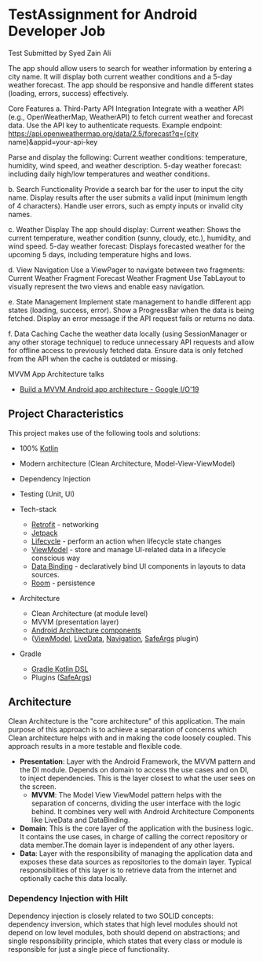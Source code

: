 # TestAssignment for Android Developer Job

Test Submitted by Syed Zain Ali

The app should allow users to search for weather information by entering a city name. 
It will display both current weather conditions and a 5-day weather forecast.
The app should be responsive and handle different states (loading, errors, success) effectively.

Core Features
   a. Third-Party API Integration
   Integrate with a weather API (e.g., OpenWeatherMap, WeatherAPI) to fetch current weather and forecast data.
   Use the API key to authenticate requests. Example endpoint:
   https://api.openweathermap.org/data/2.5/forecast?q={city name}&appid=your-api-key

   Parse and display the following:
   Current weather conditions: temperature, humidity, wind speed, and weather description.
   5-day weather forecast: including daily high/low temperatures and weather conditions.

   b. Search Functionality
   Provide a search bar for the user to input the city name.
   Display results after the user submits a valid input (minimum length of 4 characters).
   Handle user errors, such as empty inputs or invalid city names.

   c. Weather Display
   The app should display:
   Current weather: Shows the current temperature, weather condition (sunny, cloudy, etc.), humidity, and wind speed.
   5-day weather forecast: Displays forecasted weather for the upcoming 5 days, including temperature highs and lows.
  
   d. View Navigation
   Use a ViewPager to navigate between two fragments:
   Current Weather Fragment
   Forecast Weather Fragment
   Use TabLayout to visually represent the two views and enable easy navigation.
  
   e. State Management
   Implement state management to handle different app states (loading, success, error).
   Show a ProgressBar when the data is being fetched.
   Display an error message if the API request fails or returns no data.

   f. Data Caching
   Cache the weather data locally (using SessionManager or any other storage technique) to reduce unnecessary API requests and allow for offline access to previously fetched data.
   Ensure data is only fetched from the API when the cache is outdated or missing.


MVVM App Architecture talks
* [Build a MVVM Android app architecture - Google I/O'19](https://www.youtube.com/watch?v=9eIhMFTs1Q8&pp=ygUZbXZ2bSBhcmNoaXRlY3R1cmUgYW5kcm9pZA%3D%3D)


## Project Characteristics

This project makes use of the following tools and solutions:

* 100% [Kotlin](https://kotlinlang.org/)
* Modern architecture (Clean Architecture, Model-View-ViewModel)
* Dependency Injection
* Testing (Unit, UI)

* Tech-stack
    * [Retrofit](https://square.github.io/retrofit/) - networking
    * [Jetpack](https://developer.android.com/jetpack)
    * [Lifecycle](https://developer.android.com/topic/libraries/architecture/lifecycle) - perform an action when lifecycle state changes
    * [ViewModel](https://developer.android.com/topic/libraries/architecture/viewmodel) - store and manage UI-related data in a lifecycle conscious way
    * [Data Binding](https://developer.android.com/topic/libraries/data-binding/) - declaratively bind UI components in layouts to data sources.
    * [Room](https://developer.android.com/topic/libraries/architecture/room) - persistence


* Architecture
    * Clean Architecture (at module level)
    * MVVM (presentation layer)
    * [Android Architecture components](https://developer.android.com/topic/libraries/architecture)
    * ([ViewModel](https://developer.android.com/topic/libraries/architecture/viewmodel), [LiveData](https://developer.android.com/topic/libraries/architecture/livedata), [Navigation](https://developer.android.com/jetpack/androidx/releases/navigation), [SafeArgs](https://developer.android.com/guide/navigation/navigation-pass-data#Safe-args) plugin)


* Gradle
    * [Gradle Kotlin DSL](https://docs.gradle.org/current/userguide/kotlin_dsl.html)
    * Plugins ([SafeArgs](https://developer.android.com/guide/navigation/navigation-pass-data#Safe-args))


## Architecture
Clean Architecture is the "core architecture" of this application. The main purpose of this approach is to achieve a separation of concerns which Clean architecture helps with and in
making the code loosely coupled. This approach results in a more testable and flexible code.


* **Presentation**: Layer with the Android Framework, the MVVM pattern and the DI module. Depends on domain to access the use cases and on DI, to inject dependencies. This is the layer closest
  to what the user sees on the screen.
    - **MVVM**: The Model View ViewModel pattern helps with the separation of concerns, dividing the user interface with the logic behind. It combines very well with Android Architecture Components like LiveData and DataBinding.
* **Domain**: This is the core layer of the application with the business logic. It contains the use cases, in charge of calling the correct repository or data member.The domain layer is independent of any other layers.
* **Data**: Layer with the responsibility of managing the application data and exposes these data sources as repositories to the domain layer. Typical responsibilities of this layer is to retrieve data from the internet and optionally cache this data locally.

### Dependency Injection with Hilt
Dependency injection is closely related to two SOLID concepts: dependency inversion, which states that high level modules should not depend on low level modules,
both should depend on abstractions; and single responsibility principle,
which states that every class or module is responsible for just a single piece of functionality.

